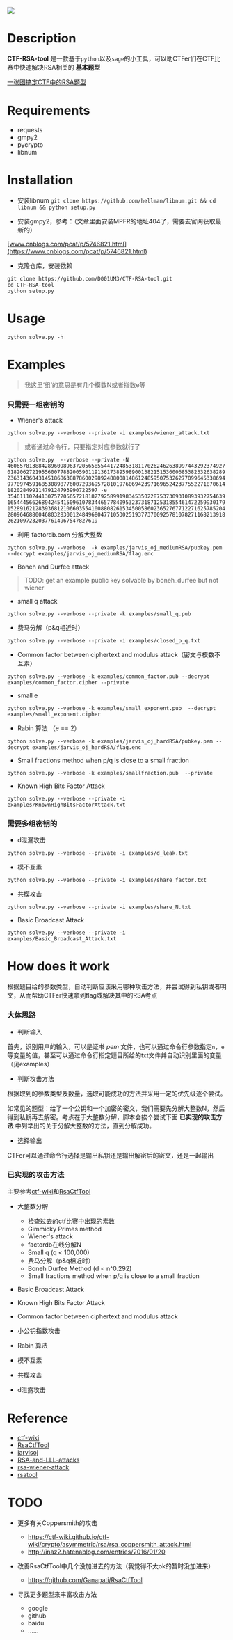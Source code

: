 ![](http://oztni9daw.bkt.clouddn.com/e5271927dfd0beac56760e0dcdf81116.png)

# Description

**CTF-RSA-tool** 是一款基于`python`以及`sage`的小工具，可以助CTFer们在CTF比赛中快速解决RSA相关的 **基本题型**

[一张图搞定CTF中的RSA题型](http://naotu.baidu.com/file/503f1eaee72ef304ce687fcbdb1913c6?token=13e96060bd0e02fb)

# Requirements

- requests
- gmpy2
- pycrypto
- libnum

# Installation

- 安装libnum
`git clone https://github.com/hellman/libnum.git && cd libnum && python setup.py`

- 安装gmpy2，参考：（文章里面安装MPFR的地址404了，需要去官网获取最新的）

[www.cnblogs.com/pcat/p/5746821.html](https://www.cnblogs.com/pcat/p/5746821.html)

- 克隆仓库，安装依赖

```
git clone https://github.com/D001UM3/CTF-RSA-tool.git
cd CTF-RSA-tool
python setup.py
```

# Usage

`python solve.py -h`

# Examples

> 我这里‘组’的意思是有几个模数N或者指数e等

### 只需要一组密钥的

- Wiener's attack

`python solve.py --verbose --private -i examples/wiener_attack.txt`

>或者通过命令行，只要指定对应参数就行了

`python solve.py  --verbose --private -N 460657813884289609896372056585544172485318117026246263899744329237492701820627219556007788200590119136173895989001382151536006853823326382892363143604314518686388786002989248800814861248595075326277099645338694977097459168530898776007293695728101976069423971696524237755227187061418202849911479124793990722597 -e 354611102441307572056572181827925899198345350228753730931089393275463916544456626894245415096107834465778409532373187125318554614722599301791528916212839368121066035541008808261534500586023652767712271625785204280964688004680328300124849680477105302519377370092578107827116821391826210972320377614967547827619`

- 利用 factordb.com 分解大整数

`python solve.py --verbose  -k examples/jarvis_oj_mediumRSA/pubkey.pem --decrypt examples/jarvis_oj_mediumRSA/flag.enc`

- Boneh and Durfee attack

> TODO: get an example public key solvable by boneh_durfee but not wiener

- small q attack

`python solve.py --verbose --private -k examples/small_q.pub`

- 费马分解（p&q相近时）

`python solve.py --verbose --private -i examples/closed_p_q.txt`

- Common factor between ciphertext and modulus attack（密文与模数不互素）

`python solve.py --verbose -k examples/common_factor.pub --decrypt examples/common_factor.cipher --private`

- small e

`python solve.py --verbose -k examples/small_exponent.pub  --decrypt examples/small_exponent.cipher`

- Rabin 算法 （e == 2）

`python solve.py --verbose -k examples/jarvis_oj_hardRSA/pubkey.pem --decrypt examples/jarvis_oj_hardRSA/flag.enc`

- Small fractions method when p/q is close to a small fraction

`python solve.py --verbose -k examples/smallfraction.pub  --private`

- Known High Bits Factor Attack

`python solve.py --verbose --private -i examples/KnownHighBitsFactorAttack.txt`


### 需要多组密钥的

- d泄漏攻击

`python solve.py --verbose --private -i examples/d_leak.txt`

- 模不互素

`python solve.py --verbose --private -i examples/share_factor.txt`

- 共模攻击

`python solve.py --verbose --private -i examples/share_N.txt`

- Basic Broadcast Attack

`python solve.py --verbose --private -i examples/Basic_Broadcast_Attack.txt`

# How does it work

根据题目给的参数类型，自动判断应该采用哪种攻击方法，并尝试得到私钥或者明文，从而帮助CTFer快速拿到flag或解决其中的RSA考点

### 大体思路

- 判断输入

首先，识别用户的输入，可以是证书 *pem* 文件，也可以通过命令行参数指定`n`，`e`等变量的值，甚至可以通过命令行指定题目所给的txt文件并自动识别里面的变量（见examples）

- 判断攻击方法

根据取到的参数类型及数量，选取可能成功的方法并采用一定的优先级逐个尝试。

如常见的题型：给了一个公钥和一个加密的密文，我们需要先分解大整数N，然后得到私钥再去解密。考点在于大整数分解，脚本会挨个尝试下面 **已实现的攻击方法** 中列举出的关于分解大整数的方法，直到分解成功。

- 选择输出

CTFer可以通过命令行选择是输出私钥还是输出解密后的密文，还是一起输出

### 已实现的攻击方法

主要参考[ctf-wiki](https://ctf-wiki.github.io/ctf-wiki/crypto/asymmetric/rsa/rsa_index.html)和[RsaCtfTool](https://github.com/Ganapati/RsaCtfTool)

- 大整数分解
  - 检查过去的ctf比赛中出现的素数
  - Gimmicky Primes method
  - Wiener's attack
  - factordb在线分解N
  - Small q (q < 100,000)
  - 费马分解（p&q相近时）
  - Boneh Durfee Method (d < n^0.292)
  - Small fractions method when p/q is close to a small fraction

- Basic Broadcast Attack
- Known High Bits Factor Attack
- Common factor between ciphertext and modulus attack
- 小公钥指数攻击
- Rabin 算法
- 模不互素
- 共模攻击
- d泄露攻击

# Reference

- [ctf-wiki](https://ctf-wiki.github.io/ctf-wiki/crypto/asymmetric/rsa/rsa_index.html)
- [RsaCtfTool](https://github.com/Ganapati/RsaCtfTool)
- [jarvisoj](https://www.jarvisoj.com/)
- [RSA-and-LLL-attacks](https://github.com/mimoo/RSA-and-LLL-attacks)
- [rsa-wiener-attack](https://github.com/pablocelayes/rsa-wiener-attack)
- [rsatool](https://github.com/ius/rsatool)


# TODO

- 更多有关Coppersmith的攻击

    - https://ctf-wiki.github.io/ctf-wiki/crypto/asymmetric/rsa/rsa_coppersmith_attack.html
    - http://inaz2.hatenablog.com/entries/2016/01/20

- 改善RsaCtfTool中几个没加进去的方法（我觉得不太ok的暂时没加进来）
    - https://github.com/Ganapati/RsaCtfTool
- 寻找更多题型来丰富攻击方法
    - google
    - github
    - baidu
    - ......
